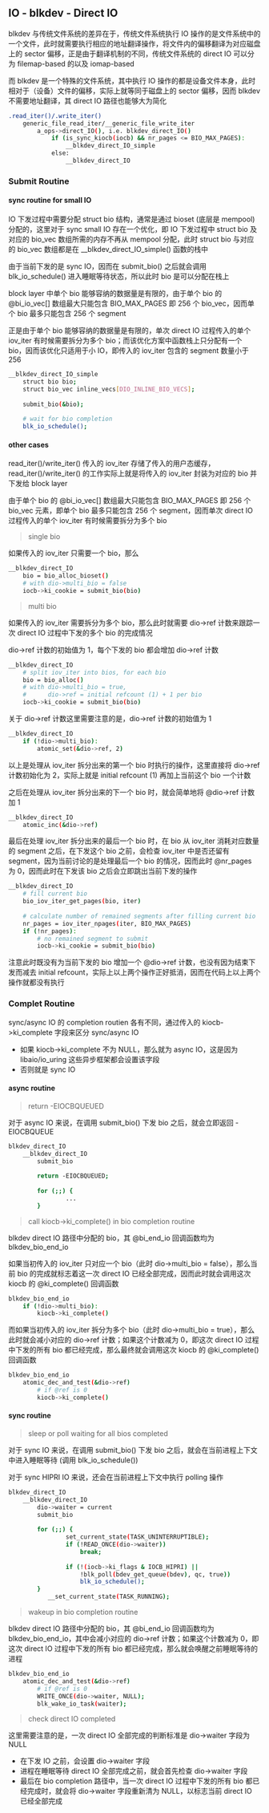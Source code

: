 ## IO - blkdev - Direct IO

blkdev 与传统文件系统的差异在于，传统文件系统执行 IO 操作的是文件系统中的一个文件，此时就需要执行相应的地址翻译操作，将文件内的偏移翻译为对应磁盘上的 sector 偏移，正是由于翻译机制的不同，传统文件系统的 direct IO 可以分为 filemap-based 的以及 iomap-based

而 blkdev 是一个特殊的文件系统，其中执行 IO 操作的都是设备文件本身，此时相对于（设备）文件的偏移，实际上就等同于磁盘上的 sector 偏移，因而 blkdev 不需要地址翻译，其 direct IO 路径也能够大为简化

```sh
.read_iter()/.write_iter()
    generic_file_read_iter/__generic_file_write_iter
        a_ops->direct_IO(), i.e. blkdev_direct_IO()
            if (is_sync_kiocb(iocb) && nr_pages <= BIO_MAX_PAGES):
                __blkdev_direct_IO_simple
            else:
                __blkdev_direct_IO
```

### Submit Routine

#### sync routine for small IO

IO 下发过程中需要分配 struct bio 结构，通常是通过 bioset (底层是 mempool) 分配的，这里对于 sync small IO 存在一个优化，即 IO 下发过程中 struct bio 及对应的 bio_vec 数组所需的内存不再从 mempool 分配，此时 struct bio 与对应的 bio_vec 数组都是在 __blkdev_direct_IO_simple() 函数的栈中

由于当前下发的是 sync IO，因而在 submit_bio() 之后就会调用 blk_io_schedule() 进入睡眠等待状态，所以此时 bio 是可以分配在栈上

block layer 中单个 bio 能够容纳的数据量是有限的，由于单个 bio 的 @bi_io_vec[] 数组最大只能包含 BIO_MAX_PAGES 即 256 个 bio_vec，因而单个 bio 最多只能包含 256 个 segment

正是由于单个 bio 能够容纳的数据量是有限的，单次 direct IO 过程传入的单个 iov_iter 有时候需要拆分为多个 bio；而该优化方案中函数栈上只分配有一个 bio，因而该优化只适用于小 IO，即传入的 iov_iter 包含的 segment 数量小于 256

```sh
__blkdev_direct_IO_simple
    struct bio bio;
    struct bio_vec inline_vecs[DIO_INLINE_BIO_VECS];
    
    submit_bio(&bio);
    
    # wait for bio completion
    blk_io_schedule();
```


#### other cases

read_iter()/write_iter() 传入的 iov_iter 存储了传入的用户态缓存，read_iter()/write_iter() 的工作实际上就是将传入的 iov_iter 封装为对应的 bio 并下发给 block layer

由于单个 bio 的 @bi_io_vec[] 数组最大只能包含 BIO_MAX_PAGES 即 256 个 bio_vec 元素，即单个 bio 最多只能包含 256 个 segment，因而单次 direct IO 过程传入的单个 iov_iter 有时候需要拆分为多个 bio

> single bio

如果传入的 iov_iter 只需要一个 bio，那么

```sh
__blkdev_direct_IO
    bio = bio_alloc_bioset()
    # with dio->multi_bio = false
    iocb->ki_cookie = submit_bio(bio)
```


> multi bio

如果传入的 iov_iter 需要拆分为多个 bio，那么此时就需要 dio->ref 计数来跟踪一次 direct IO 过程中下发的多个 bio 的完成情况

dio->ref 计数的初始值为 1，每个下发的 bio 都会增加 dio->ref 计数

```sh
__blkdev_direct_IO
    # split iov_iter into bios, for each bio
    bio = bio_alloc()
    # with dio->multi_bio = true, 
    #      dio->ref = initial refcount (1) + 1 per bio
    iocb->ki_cookie = submit_bio(bio)
```


关于 dio->ref 计数这里需要注意的是，dio->ref 计数的初始值为 1

```sh
__blkdev_direct_IO
    if (!dio->multi_bio):
        atomic_set(&dio->ref, 2)
```

以上是处理从 iov_iter 拆分出来的第一个 bio 时执行的操作，这里直接将 dio->ref 计数初始化为 2，实际上就是 initial refcount (1) 再加上当前这个 bio 一个计数


之后在处理从 iov_iter 拆分出来的下一个 bio 时，就会简单地将 @dio->ref 计数加 1

```sh
__blkdev_direct_IO
    atomic_inc(&dio->ref)
```


最后在处理 iov_iter 拆分出来的最后一个 bio 时，在 bio 从 iov_iter 消耗对应数量的 segment 之后，在下发这个 bio 之前，会检查 iov_iter 中是否还留有 segment，因为当前讨论的是处理最后一个 bio 的情况，因而此时 @nr_pages 为 0，因而此时在下发该 bio 之后会立即跳出当前下发的操作

```sh
__blkdev_direct_IO
    # fill current bio
    bio_iov_iter_get_pages(bio, iter)
    
    # calculate number of remained segments after filling current bio
    nr_pages = iov_iter_npages(iter, BIO_MAX_PAGES)
    if (!nr_pages):
        # no remained segment to submit
        iocb->ki_cookie = submit_bio(bio)
```

注意此时既没有为当前下发的 bio 增加一个 @dio->ref 计数，也没有因为结束下发而减去 initial refcount，实际上以上两个操作正好抵消，因而在代码上以上两个操作就都没有执行


### Complet Routine

sync/async IO 的 completion routien 各有不同，通过传入的 kiocb->ki_complete 字段来区分 sync/async IO

- 如果 kiocb->ki_complete 不为 NULL，那么就为 async IO，这是因为 libaio/io_uring 这些异步框架都会设置该字段
- 否则就是 sync IO


#### async routine

> return -EIOCBQUEUED

对于 async IO 来说，在调用 submit_bio() 下发 bio 之后，就会立即返回 -EIOCBQUEUE

```sh
blkdev_direct_IO
    __blkdev_direct_IO
        submit_bio
        
        return -EIOCBQUEUED;
        
        for (;;) {
        		...
        }    
```


> call kiocb->ki_complete() in bio completion routine

blkdev direct IO 路径中分配的 bio，其 @bi_end_io 回调函数均为 blkdev_bio_end_io


如果当初传入的 iov_iter 只对应一个 bio（此时 dio->multi_bio = false），那么当前 bio 的完成就标志着这一次 direct IO 已经全部完成，因而此时就会调用这次 kiocb 的 @ki_complete() 回调函数

```sh
blkdev_bio_end_io
    if (!dio->multi_bio):
        kiocb->ki_complete()
```

而如果当初传入的 iov_iter 拆分为多个 bio（此时 dio->multi_bio = true），那么此时就会减小对应的 dio->ref 计数；如果这个计数减为 0，即这次 direct IO 过程中下发的所有 bio 都已经完成，那么最终就会调用这次 kiocb 的 @ki_complete() 回调函数

```sh
blkdev_bio_end_io
    atomic_dec_and_test(&dio->ref)
        # if @ref is 0
        kiocb->ki_complete()
```


#### sync routine

> sleep or poll waiting for all bios completed

对于 sync IO 来说，在调用 submit_bio() 下发 bio 之后，就会在当前进程上下文中进入睡眠等待 (调用 blk_io_schedule())

对于 sync HIPRI IO 来说，还会在当前进程上下文中执行 polling 操作

```sh
blkdev_direct_IO
    __blkdev_direct_IO
        dio->waiter = current
        submit_bio
        
        for (;;) {
        		set_current_state(TASK_UNINTERRUPTIBLE);
        		if (!READ_ONCE(dio->waiter))
        			break;
        
        		if (!(iocb->ki_flags & IOCB_HIPRI) ||
        		    !blk_poll(bdev_get_queue(bdev), qc, true))
        			blk_io_schedule();
        }
    	   __set_current_state(TASK_RUNNING);     
```


> wakeup in bio completion routine

blkdev direct IO 路径中分配的 bio，其 @bi_end_io 回调函数均为 blkdev_bio_end_io，其中会减小对应的 dio->ref 计数；如果这个计数减为 0，即这次 direct IO 过程中下发的所有 bio 都已经完成，那么就会唤醒之前睡眠等待的进程

```sh
blkdev_bio_end_io
    atomic_dec_and_test(&dio->ref)
        # if @ref is 0
        WRITE_ONCE(dio->waiter, NULL);
        blk_wake_io_task(waiter);
```

> check direct IO completed

这里需要注意的是，一次 direct IO 全部完成的判断标准是 dio->waiter 字段为 NULL

- 在下发 IO 之前，会设置 dio->waiter 字段
- 进程在睡眠等待 direct IO 全部完成之前，就会首先检查 dio->waiter 字段
- 最后在 bio completion 路径中，当一次 direct IO 过程中下发的所有 bio 都已经完成时，就会将 dio->waiter 字段重新清为 NULL，以标志当前 direct IO 已经全部完成
